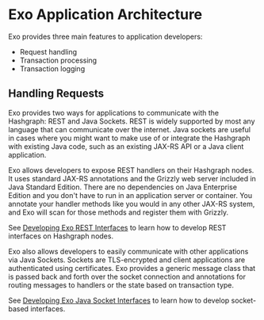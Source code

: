Exo Application Architecture
============================
Exo provides three main features to application developers:
* Request handling
* Transaction processing
* Transaction logging

## Handling Requests
Exo provides two ways for applications to communicate with the Hashgraph:  REST and Java Sockets.  REST is widely supported by most any language that can communicate over the internet.  Java sockets are useful in cases where you might want to make use of or integrate the Hashgraph with existing Java code, such as an existing JAX-RS API or a Java client application.

Exo allows developers to expose REST handlers on their Hashgraph nodes.  It uses standard JAX-RS annotations and the Grizzly web server included in Java Standard Edition.  There are no dependencies on Java Enterprise Edition and you don't have to run in an application server or container.  You annotate your handler methods like you would in any other JAX-RS system, and Exo will scan for those methods and register them with Grizzly.

See [Developing Exo REST Interfaces](REST.md) to learn how to develop REST interfaces on Hashgraph nodes.

Exo also allows developers to easily communicate with other applications via Java Sockets.  Sockets are TLS-encrypted and client applications are authenticated using certificates.  Exo provides a generic message class that is passed back and forth over the socket connection and annotations for routing messages to handlers or the state based on transaction type.

See [Developing Exo Java Socket Interfaces](JavaSockets.md) to learn how to develop socket-based interfaces.


